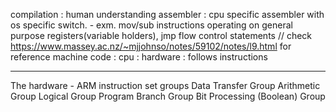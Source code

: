 compilation : human understanding
assembler : cpu specific assembler with os specific switch.
            - exm. mov/sub instructions operating on general purpose registers(variable holders), jmp flow control statements
            // check https://www.massey.ac.nz/~mjjohnso/notes/59102/notes/l9.html for reference
machine code : cpu : hardware : follows instructions

---
The hardware - ARM
    instruction set groups
        Data Transfer Group
        Arithmetic Group
        Logical Group
        Program Branch Group
        Bit Processing (Boolean) Group